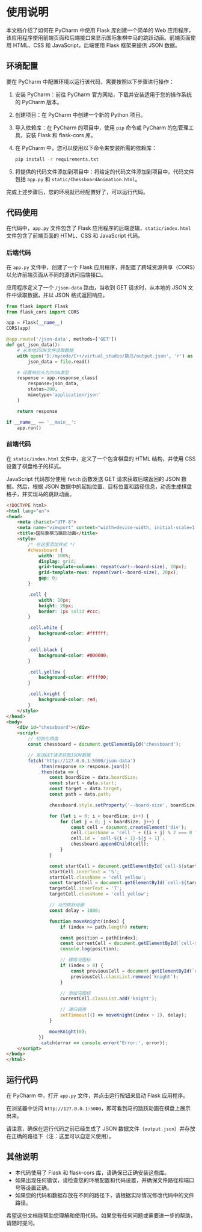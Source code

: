 # 使用说明

本文档介绍了如何在 PyCharm 中使用 Flask 库创建一个简单的 Web 应用程序，该应用程序使用前端页面和后端接口来显示国际象棋中马的跳跃动画。前端页面使用 HTML、CSS 和 JavaScript，后端使用 Flask 框架来提供 JSON 数据。

## 环境配置

要在 PyCharm 中配置环境以运行该代码，需要按照以下步骤进行操作：

1. 安装 PyCharm：前往 PyCharm 官方网站，下载并安装适用于您的操作系统的 PyCharm 版本。

2. 创建项目：在 PyCharm 中创建一个新的 Python 项目。

3. 导入依赖库：在 PyCharm 的项目中，使用 `pip` 命令或 PyCharm 的包管理工具，安装 Flask 和 flask-cors 库。

4. 在 PyCharm 中，您可以使用以下命令来安装所需的依赖库：

   ```bash
   pip install -r requirements.txt
   ```

5. 将提供的代码文件添加到项目中：将给定的代码文件添加到项目中。代码文件包括 `app.py` 和 `static/ChessboardAnimation.html`。

完成上述步骤后，您的环境就已经配置好了，可以运行代码。

## 代码使用

在代码中，`app.py` 文件包含了 Flask 应用程序的后端逻辑，`static/index.html` 文件包含了前端页面的 HTML、CSS 和 JavaScript 代码。

### 后端代码

在 `app.py` 文件中，创建了一个 Flask 应用程序，并配置了跨域资源共享（CORS）以允许前端页面从不同的源访问后端接口。

应用程序定义了一个 `/json-data` 路由，当收到 GET 请求时，从本地的 JSON 文件中读取数据，并以 JSON 格式返回响应。

```python
from flask import Flask
from flask_cors import CORS

app = Flask(__name__)
CORS(app)

@app.route('/json-data', methods=['GET'])
def get_json_data():
    # 从本地JSON文件读取数据
    with open('D:/mycode/C++/virtual_studio/跳马/output.json', 'r') as file:
        json_data = file.read()

    # 设置响应头为JSON类型
    response = app.response_class(
        response=json_data,
        status=200,
        mimetype='application/json'
    )

    return response

if __name__ == '__main__':
    app.run()
```

### 前端代码

在 `static/index.html` 文件中，定义了一个包含棋盘的 HTML 结构，并使用 CSS 设置了棋盘格子的样式。

JavaScript 代码部分使用 `fetch` 函数发送 GET 请求获取后端返回的 JSON 数据。然后，根据 JSON 数据中的起始位置、目标位置和路径信息，动态生成棋盘格子，并实现马的跳跃动画。

```html
<!DOCTYPE html>
<html lang="en">
<head>
    <meta charset="UTF-8">
    <meta name="viewport" content="width=device-width, initial-scale=1.0">
    <title>国际象棋马跳跃动画</title>
    <style>
        /* 在这里添加样式 */
        #chessboard {
            width: 100%;
            display: grid;
            grid-template-columns: repeat(var(--board-size), 20px);
            grid-template-rows: repeat(var(--board-size), 20px);
            gap: 0;
        }

        .cell {
            width: 20px;
            height: 20px;
            border: 1px solid #ccc;
        }

        .cell.white {
            background-color: #ffffff;
        }

        .cell.black {
            background-color: #000000;
        }

        .cell.yellow {
            background-color: #ffff00;
        }

        .cell.knight {
            background-color: red;
        }
    </style>
</head>
<body>
    <div id="chessboard"></div>
    <script>
        // 初始化棋盘
        const chessboard = document.getElementById('chessboard');

        // 发送GET请求获取JSON数据
        fetch('http://127.0.0.1:5000/json-data')
            .then(response => response.json())
            .then(data => {
                const boardSize = data.boardSize;
                const start = data.start;
                const target = data.target;
                const path = data.path;

                chessboard.style.setProperty('--board-size', boardSize);

                for (let i = 0; i < boardSize; i++) {
                    for (let j = 0; j < boardSize; j++) {
                        const cell = document.createElement('div');
                        cell.className = 'cell ' + ((i + j) % 2 === 0 ? 'white' : 'black');
                        cell.id = `cell-${i + 1}-${j + 1}`;
                        chessboard.appendChild(cell);
                    }
                }

                const startCell = document.getElementById(`cell-${start.x}-${start.y}`);
                startCell.innerText = 'S';
                startCell.className = 'cell yellow';
                const targetCell = document.getElementById(`cell-${target.x}-${target.y}`);
                targetCell.innerText = 'T';
                targetCell.className = 'cell yellow';

                // 马的跳跃动画
                const delay = 1000;

                function moveKnight(index) {
                    if (index >= path.length) return;

                    const position = path[index];
                    const currentCell = document.getElementById(`cell-${position.x}-${position.y}`);
                    console.log(position);

                    // 移除马图标
                    if (index > 0) {
                        const previousCell = document.getElementById(`cell-${path[index - 1].x}-${path[index - 1].y}`);
                        previousCell.classList.remove('knight');
                    }

                    // 添加马图标
                    currentCell.classList.add('knight');

                    // 递归调用
                    setTimeout(() => moveKnight(index + 1), delay);
                }

                moveKnight(0);
            })
            .catch(error => console.error('Error:', error));
    </script>
</body>
</html>
```

## 运行代码

在 PyCharm 中，打开 `app.py` 文件，并点击运行按钮来启动 Flask 应用程序。

在浏览器中访问 `http://127.0.0.1:5000`，即可看到马的跳跃动画在棋盘上展示出来。

请注意，确保在运行代码之前已经生成了 JSON 数据文件（`output.json`）并存放在正确的路径下（注：这里可以自定义使用）。

## 其他说明

- 本代码使用了 Flask 和 flask-cors 库，请确保已正确安装这些库。
- 如果出现任何错误，请检查您的环境配置和代码设置，并确保文件路径和端口号等设置正确。
- 如果您的代码和数据存放在不同的路径下，请根据实际情况修改代码中的文件路径。

希望这份文档能帮助您理解和使用代码。如果您有任何问题或需要进一步的帮助，请随时提问。